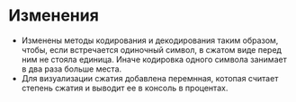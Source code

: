 # Изменения
+ Изменены методы кодирования и декодирования таким образом, чтобы, если встречается одиночный символ, в сжатом виде перед ним не стояла единица. Иначе кодировка одного символа занимает в два раза больше места.
+ Для визуализации сжатия добавлена перемнная, котопая считает степень сжатия и выводит ее в консоль в процентах.